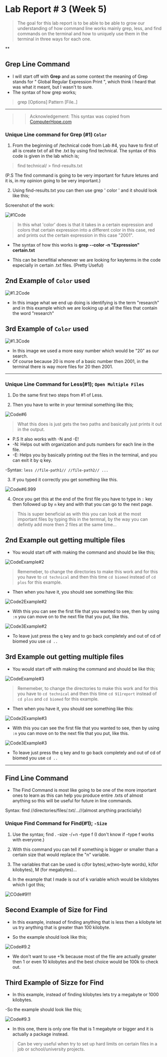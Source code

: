 # Lab Report # 3 (Week 5)

> The goal for this lab report is to be able to be able to grow our understanding of how command line works mainly grep, less, and find commands on the terminal and how to uniquely use them in the terminal in three ways for each one. 

** 


## Grep Line Command


- I will start off with  **Grep** and as some context the meaning of Grep stands for " Global Regular Expression Print ", which think I heard that was what it meant, but I wasn't to sure.
-   The syntax of how grep works;

>  grep [Options] Pattern [File..]

*** 

>> Acknowledgement: This syntax was copied from [ComputerHope.com](https://www.computerhope.com/unix/ugrep.htm)


### Unique Line command for Grep (#1) `Color`

1. From the beginning of /technical code from Lab #4, you have to first of all is create txt of all the .txt by using find technical. The syntax of this code is given in the lab which is;

> find technical/  > find-results.txt

(P.S The find command is going to be very important for future letures and it is, in my opinion going to be very important.)

2. Using find-results.txt you can then use grep ' color ' and it should look like this;

Screenshot of the work:

![#1Code](Colors-Grep.png)

> In this what 'color' does is that it takes in a certain expression and colors that certain expression into a different color in this case, red and prints out the certain expression in this case "2001".


- The syntax of how this works is **grep --color -n "Expression" certain.txt**

- This can be benefitial whenever we are looking for keyterms in the code especially in certain .txt files. (Pretty Useful) 


## 2nd Example of `Color` used

![#1.2Code](Colors%232-Grep.png)


- In this image what we end up doing is identifying is the term "research" and in this example which we are looking up at all the files that contain the word "research"


## 3rd Example of `Color` used 

![#1.3Code](Colors%233-Grep.png)

- In this image we used a more easy number which would be "20" as our search.
- Of course because 20 is more of a basic number then 2001, in the terminal there is way more files for 20 then 2001.
***







### Unique Line Command for Less(#1); `Open Multiple Files`

1. Do the same first two steps from #1 of Less.

2. Then you have to write in your terminal something like this;


![Code#6](MultipleFiles.png)

> What this does is just gets the two paths and basically just prints it out in the output. 
- P.S It also works with -N and -E!
- -N: Helps out with organization and puts numbers for each line in the file.
- -E: Helps you by basically printing out the files in the terminal, and you can exit it by q key.

-Syntax: `less //file-path1// //file-path2// ...`

3. If you typed it correctly you get something like this.

![Code#6.999](NextPage.png)

4. Once you get this at the end of the first file you have to type in `:` key then followed up by `n` key and with that you can go to the next page. 

> This is super beneficial as with this you can look at the most important files by typing this in the termnal, by the way you can defintly add more then 2 files at the same time...


## 2nd Example out getting multiple files 


- You would start off with making the command and should be like this;

![CodeExample#2](MultipleFIles2.png)

> Rememeber, to change the directories to make this work and for this you have to `cd technical` and then this time `cd biomed` instead of `cd plos` for this example.

- Then when you have it, you should see something like this:

![Code2Example#2](1stPageSecondExample.png)

- With this you can see the first file that you wanted to see, then by using `:n` you can move on to the next file that you put, like this. 

![Code3Example#2](2ndPageExample2.png)

- To leave just press the q key and to go back completely and out of cd of biomed you use `cd ..`


## 3rd Example out getting multiple files 


- You would start off with making the command and should be like this;

![CodeExample#3](MultipleFIles2.png)

> Rememeber, to change the directories to make this work and for this you have to `cd technical` and then this time `cd 911report` instead of `cd plos` and `cd biomed` for this example.

- Then when you have it, you should see something like this:

![Code2Example#3](1stPageThirdExample.png)

- With this you can see the first file that you wanted to see, then by using `:n` you can move on to the next file that you put, like this. 

![Code3Example#3](2ndPageExample3.png)

- To leave just press the q key and to go back completely and out of cd of biomed you use `cd ..`


***



## Find Line Command

- The Find Command is most like going to be one of the more important ones to learn as this can help you produce entire .txts of almost anything so this will be useful for future in line commands.


Syntax: find //directories/files/.txt/...//(almost anything practicially)


### Unique Find Command for Find(#1); `-Size`

1. Use the syntax;
find . -size -/+n -type f
(I don't know if -type f works with everyone.)

2. With this command you can tell if something is bigger or smaller than a certain size that would replace the "n" variable.

3. The variables that can be used is c(for bytes),w(two-byte words), k(for kilobytes), M (for megabytes)...

4. In the example that I made is out of k variable which would be kilobytes which I got this;


![COde#9!!!](Sizek.png)


## Second Example of Size for Find

- In this example, instead of finding anything that is less then a kilobyte let us try anything that is greater than 100 kilobyte. 

- So the example should look like this;

![Code#9.2](GreatSizek.png)

- We don't want to use +1k because most of the file are actually greater then 1 or even 10 kilobytes and the best choice would be 100k to check out. 


## Third Example of Sizze for Find 

- In this example, instead of finding kilobytes lets try a megabyte or 1000 kilobytes. 

-So the example should look like this;

![Code#9.3](GreaterSizeM.png)

- In this one, there is only one file that is 1 megabyte or bigger and it is actually a package instead.

> Can be very useful when try to set up hard limits on certain files in a job or school/university projects.
